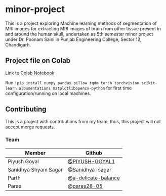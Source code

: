 # minor-project
This is a project exploring Machine learning methods of segmentation of MRI images for extracting MRI images of brain from other tissue present in and around the human skull, undertaken as 5th semester minor project under Dr. Poonam Saini in Punjab Engineering College, Sector 12, Chandigarh.

## Project file on Colab
Link to [Colab Notebook](https://colab.research.google.com/drive/1AEWN5nysJi8UKYgkPCE2agX-rJrIkhYW)

Run `!pip install numpy pandas pillow tqdm torch torchvision scikit-learn albumentations matplotlibopencv-python` for first time configuration/running on local machines.

## Contributing
This is a project with contributions from my team, thus, this project will not accept merge requests.

### Team
|Member                |Github    |
|-                     |-         |
|Piyush Goyal          |[@PIYUSH-GOYAL1](https://github.com/PIYUSH-GOYAL1)|
|Sanidhya Shyam Sagar  |[@Sanidhya-sagar](https://github.com/Sanidhya-sagar)|
|Parth                 |[@a-delicate-balance](https://github.com/a-delicate-balance)|
|Paras                 |[@paras28-05](https://github.com/paras28-05)|
